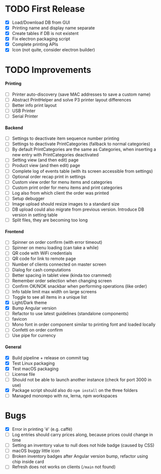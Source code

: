 # TODO First Release
- [x] Load/Download DB from GUI 
- [x] Printing name and display name separate
- [x] Create tables if DB is not existent
- [x] Fix electron packaging script
- [x] Complete printing APIs
- [x] Icon (not quite, consider electron builder)
# TODO Improvements
#### Printing
- [ ] Printer auto-discovery (save MAC addresses to save a custom name)
- [ ] Abstract PrintHelper and solve P3 printer layout differences
- [ ] Better info print layout
- [ ] USB Printer
- [ ] Serial Printer
#### Backend
- [ ] Settings to deactivate item sequence number printing
- [ ] Settings to deactivate PrintCategories (fallback to normal categories)
- [ ] By default PrintCategories are the same as Categories, when inserting a new entry with PrintCategories deactivated
- [ ] Setting view (and then edit) page
- [ ] Product view (and then edit) page
- [ ] Complete log of events table (with its screen accessible from settings)
- [ ] Optional order recap print in settings
- [ ] Custom view order for menu items and categories
- [ ] Custom print order for menu items and print categories
- [ ] Log also from which client the order was printed
- [ ] Setup debugger
- [ ] Image upload should resize images to a standard size
- [ ] DB upload could also migrate from previous version. Introduce DB version in setting table
- [ ] Split files, they are becoming too long
#### Frontend
- [ ] Spinner on order confirm (with error timeout)
- [ ] Spinner on menu loading (can take a while)
- [ ] QR code with WiFi credentials
- [ ] QR code for link to remote page
- [ ] Number of clients connected on master screen
- [ ] Dialog for cash computations
- [ ] Better spacing in tablet view (kinda too crammed)
- [ ] Remember order selection when changing screen
- [ ] Confirm OK/NOK snackbar when performing operations (like order)
- [ ] Info table limit max width on large screens
- [ ] Toggle to see all items in a unique list
- [x] Light/Dark theme
- [x] Bump Angular version
- [ ] Refactor to use latest guidelines (standalone components)
- [ ] favicon
- [ ] Mono font in order component similar to printing font and loaded locally 
- [ ] Confetti on order confirm
- [ ] Use pipe for currency
#### General
- [x] Build pipeline + release on commit tag
- [x] Test Linux packaging
- [x] Test macOS packaging
- [ ] License file
- [ ] Should not be able to launch another instance (check for port 3000 in use)
- [x] Package script should also do `npm install` on the three folders
- [ ] Managed monorepo with nx, lerna, npm workspaces
# Bugs
- [x] Error in printing 'é' (e.g. caffé)
- [ ] Log entries should carry prices along, because prices could change in time
- [ ] Setting an inventory value to null does not hide badge (caused by CSS)
- [ ] macOS buggy little icon
- [ ] Broken inventory badges after Angular version bump, refactor using chip inside card
- [ ] Refresh does not works on clients (`/main` not found)

